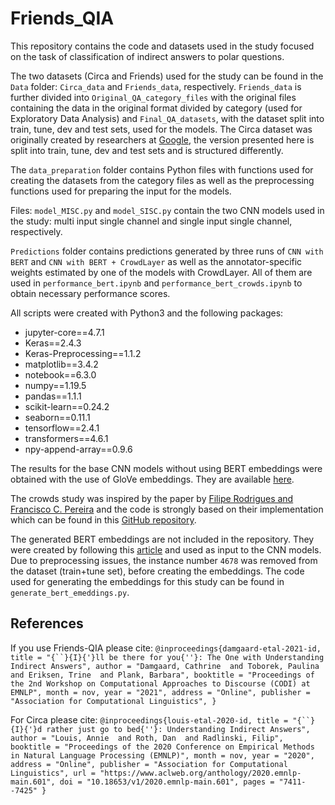 # Friends_QIA

This repository contains the code and datasets used in the study focused on the task of classification of indirect answers to polar questions.

The two datasets (Circa and Friends) used for the study can be found in the `Data` folder: `Circa_data` and `Friends_data`, respectively. `Friends_data` is further divided into `Original_QA_category_files` with the original files containing the data in the original format divided by category (used for Exploratory Data Analysis) and `Final_QA_datasets`, with the dataset split into train, tune, dev and test sets, used for the models. The Circa dataset was originally created by researchers at [Google](https://github.com/google-research-datasets/circa), the version presented here is split into train, tune, dev and test sets and is structured differently.

The `data_preparation` folder contains Python files with functions used for creating the datasets from the category files as well as the preprocessing functions used for preparing the input for the models.

Files: `model_MISC.py` and `model_SISC.py` contain the two CNN models used in the study: multi input single channel and single input single channel, respectively.

`Predictions` folder contains predictions generated by three runs of `CNN with BERT` and `CNN with BERT + CrowdLayer` as well as the annotator-specific weights estimated by one of the models with CrowdLayer. All of them are used in `performance_bert.ipynb` and `performance_bert_crowds.ipynb` to obtain necessary performance scores.

All scripts were created with Python3 and the following packages:
- jupyter-core==4.7.1
- Keras==2.4.3
- Keras-Preprocessing==1.1.2
- matplotlib==3.4.2
- notebook==6.3.0
- numpy==1.19.5
- pandas==1.1.1
- scikit-learn==0.24.2
- seaborn==0.11.1
- tensorflow==2.4.1
- transformers==4.6.1
- npy-append-array==0.9.6

The results for the base CNN models without using BERT embeddings were obtained with the use of GloVe embeddings. They are available [here](https://nlp.stanford.edu/projects/glove/).

The crowds study was inspired by the paper by [Filipe Rodrigues and Francisco C. Pereira](https://arxiv.org/pdf/1709.01779.pdf) and the code is strongly based on their implementation which can be found in this [GitHub repository](https://github.com/fmpr/CrowdLayer).

The generated BERT embeddings are not included in the repository. They were created by following this [article](https://huggingface.co/bert-base-cased) and used as input to the CNN models. Due to preprocessing issues, the instance number `4678` was removed from the dataset (train+tune set), before creating the embeddings.
The code used for generating the embeddings for this study can be found in `generate_bert_emeddings.py`.


## References

If you use Friends-QIA please cite:
`@inproceedings{damgaard-etal-2021-id,
    title = "{``}{I}{'}ll be there for you{''}: The One with Understanding Indirect Answers",
    author = "Damgaard, Cathrine  and
      Toborek, Paulina  and
      Eriksen, Trine  and
      Plank, Barbara",
    booktitle = "Proceedings of the 2nd Workshop on Computational Approaches to Discourse (CODI) at EMNLP",
    month = nov,
    year = "2021",
    address = "Online",
    publisher = "Association for Computational Linguistics",
}`


For Circa please cite:
`@inproceedings{louis-etal-2020-id,
    title = "{``}{I}{'}d rather just go to bed{''}: Understanding Indirect Answers",
    author = "Louis, Annie  and
      Roth, Dan  and
      Radlinski, Filip",
    booktitle = "Proceedings of the 2020 Conference on Empirical Methods in Natural Language Processing (EMNLP)",
    month = nov,
    year = "2020",
    address = "Online",
    publisher = "Association for Computational Linguistics",
    url = "https://www.aclweb.org/anthology/2020.emnlp-main.601",
    doi = "10.18653/v1/2020.emnlp-main.601",
    pages = "7411--7425"
}`

